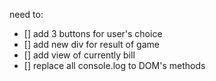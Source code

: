 need to:

- [] add 3 buttons for user's choice
- [] add new div for result of game
- [] add view of currently bill
- [] replace all console.log to DOM's methods

